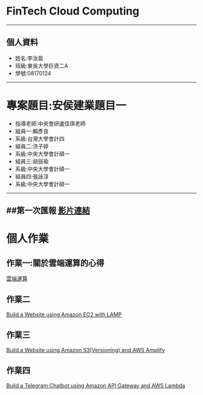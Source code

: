 # FinTech Cloud Computing
------

## 個人資料
+ 姓名:李汝盈
+ 班級:東吳大學巨資二A
+ 學號:08170124

------
# 專案題目:安侯建業題目一
* 指導老師:中央會研盧佳琪老師
* 組員一:賴彥良
* 系級:台灣大學會計四
* 組員二:洪子婷
* 系級:中央大學會計碩一
* 組員三:胡辰瑜
* 系級:中央大學會計碩一
* 組員四:張詠淳
* 系級:中央大學會計碩一

------
##第一次匯報
[影片連結](https://youtu.be/j945t6HmkT0)
------
# 個人作業
## 作業一:關於雲端運算的心得
[雲端運算](https://github.com/Lee-Jessica/FinTech/blob/main/homework1/%E9%9B%B2%E7%AB%AF%E9%81%8B%E7%AE%97.md)

## 作業二
[Build a Website using Amazon EC2 with LAMP](https://www.youtube.com/watch?v=k-IXbw8J5Ao&ab_channel=%E6%9D%8E%E6%B1%9D%E7%9B%88)

## 作業三
[Build a Website using Amazon S3(Versioning) and AWS Amplify](https://youtu.be/6WRk3o49zd8)

## 作業四
[Build a Telegram Chatbot using Amazon API Gateway and AWS Lambda](https://youtu.be/9HOB5mQQfeQ)

